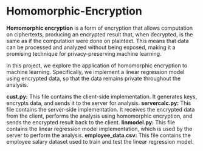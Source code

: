 # Homomorphic-Encryption

<b>Homomorphic encryption</b> is a form of encryption that allows computation on ciphertexts, producing an encrypted result that, when decrypted, is the same as if the computation were done on plaintext. This means that data can be processed and analyzed without being exposed, making it a promising technique for privacy-preserving machine learning.
</br>

In this project, we explore the application of homomorphic encryption to machine learning. Specifically, we implement a linear regression model using encrypted data, so that the data remains private throughout the analysis.
</br>

<b>cust.py:</b> This file contains the client-side implementation. It generates keys, encrypts data, and sends it to the server for analysis.
<b>servercalc.py:</b> This file contains the server-side implementation. It receives the encrypted data from the client, performs the analysis using homomorphic encryption, and sends the encrypted result back to the client.
<b>linmodel.py:</b> This file contains the linear regression model implementation, which is used by the server to perform the analysis.
<b>employee_data.csv:</b> This file contains the employee salary dataset used to train and test the linear regression model.